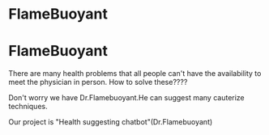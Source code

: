 # FlameBuoyant
# FlameBuoyant
There are many health problems that all people can't have the availability to meet the physician in person.
How to solve these????

Don't worry we have Dr.Flamebuoyant.He can suggest many cauterize techniques.

Our project is "Health suggesting chatbot"(Dr.Flamebuoyant)
